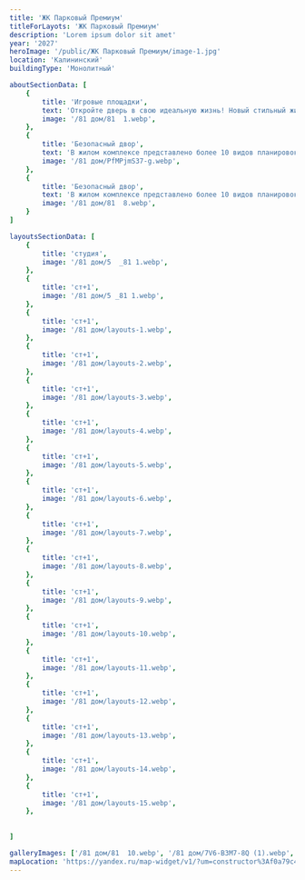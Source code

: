 ```yaml
---
title: 'ЖК Парковый Премиум'
titleForLayots: 'ЖК Парковый Премиум'
description: 'Lorem ipsum dolor sit amet'
year: '2027'
heroImage: '/public/ЖК Парковый Премиум/image-1.jpg'
location: 'Калининский'
buildingType: 'Монолитный'

aboutSectionData: [
    {
        title: 'Игровые площадки',
        text: 'Откройте дверь в свою идеальную жизнь! Новый стильный жилой комплекс — ваш личный рай! Комфорт, уют, и безграничные возможности ждут вас здесь! Наши улицы — путь к счастью, наши дворы — оазис умиротворения! Инфраструктура, которая удовлетворит все ваши потребности! Выберите комфортное место проживания, выберите наш жилой комплекс!»',
        image: '/81 дом/81  1.webp',
    },
    {
        title: 'Безопасный двор',
        text: 'В жилом комплексе представлено более 10 видов планировок, некоторые из них, предусматривают большие панорамные окна.',
        image: '/81 дом/PfMPjmS37-g.webp',
    },
    {
        title: 'Безопасный двор',
        text: 'В жилом комплексе представлено более 10 видов планировок, некоторые из них, предусматривают большие панорамные окна.',
        image: '/81 дом/81  8.webp',
    }
]

layoutsSectionData: [
    {
        title: 'студия',
        image: '/81 дом/5  _81 1.webp',
    },
    {
        title: 'ст+1',
        image: '/81 дом/5 _81 1.webp',
    },
    {
        title: 'ст+1',
        image: '/81 дом/layouts-1.webp',
    },
    {
        title: 'ст+1',
        image: '/81 дом/layouts-2.webp',
    },
    {
        title: 'ст+1',
        image: '/81 дом/layouts-3.webp',
    },
    {
        title: 'ст+1',
        image: '/81 дом/layouts-4.webp',
    },
    {
        title: 'ст+1',
        image: '/81 дом/layouts-5.webp',
    },
    {
        title: 'ст+1',
        image: '/81 дом/layouts-6.webp',
    },
    {
        title: 'ст+1',
        image: '/81 дом/layouts-7.webp',
    },
    {
        title: 'ст+1',
        image: '/81 дом/layouts-8.webp',
    },
    {
        title: 'ст+1',
        image: '/81 дом/layouts-9.webp',
    },
    {
        title: 'ст+1',
        image: '/81 дом/layouts-10.webp',
    },
    {
        title: 'ст+1',
        image: '/81 дом/layouts-11.webp',
    },
    {
        title: 'ст+1',
        image: '/81 дом/layouts-12.webp',
    },
    {
        title: 'ст+1',
        image: '/81 дом/layouts-13.webp',
    },
    {
        title: 'ст+1',
        image: '/81 дом/layouts-14.webp',
    },
    {
        title: 'ст+1',
        image: '/81 дом/layouts-15.webp',
    },
    
    
]

galleryImages: ['/81 дом/81  10.webp', '/81 дом/7V6-B3M7-8Q (1).webp', '/81 дом/81  1.webp', '/81 дом/81  8.webp', '/81 дом/PfMPjmS37-g.webp']
mapLocation: 'https://yandex.ru/map-widget/v1/?um=constructor%3Af0a79c4f9a4ad16a274b42415a928d35ab83bf34f18c5cd579ecde35225f3cd2&amp;source=constructor'
---
```

